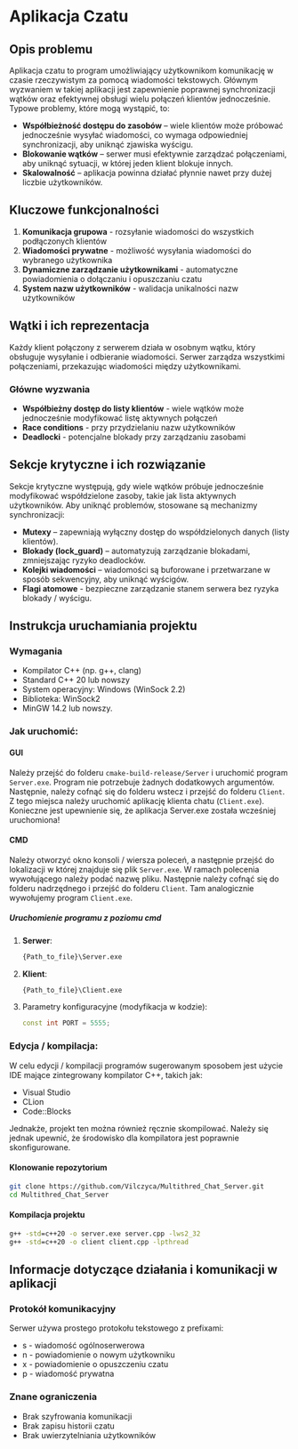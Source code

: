 # Aplikacja Czatu  

## Opis problemu  
Aplikacja czatu to program umożliwiający użytkownikom komunikację w czasie rzeczywistym za pomocą wiadomości tekstowych. Głównym wyzwaniem w takiej aplikacji jest zapewnienie poprawnej synchronizacji wątków oraz efektywnej obsługi wielu połączeń klientów jednocześnie. Typowe problemy, które mogą wystąpić, to:  

- **Współbieżność dostępu do zasobów** – wiele klientów może próbować jednocześnie wysyłać wiadomości, co wymaga odpowiedniej synchronizacji, aby uniknąć zjawiska wyścigu.  
- **Blokowanie wątków** – serwer musi efektywnie zarządzać połączeniami, aby uniknąć sytuacji, w której jeden klient blokuje innych.  
- **Skalowalność** – aplikacja powinna działać płynnie nawet przy dużej liczbie użytkowników.
  
## Kluczowe funkcjonalności
1. **Komunikacja grupowa** - rozsyłanie wiadomości do wszystkich podłączonych klientów
2. **Wiadomości prywatne** - możliwość wysyłania wiadomości do wybranego użytkownika
3. **Dynamiczne zarządzanie użytkownikami** - automatyczne powiadomienia o dołączaniu i opuszczaniu czatu
4. **System nazw użytkowników** - walidacja unikalności nazw użytkowników
   
## Wątki i ich reprezentacja  
Każdy klient połączony z serwerem działa w osobnym wątku, który obsługuje wysyłanie i odbieranie wiadomości. Serwer zarządza wszystkimi połączeniami, przekazując wiadomości między użytkownikami.  

### Główne wyzwania
- **Współbieżny dostęp do listy klientów** - wiele wątków może jednocześnie modyfikować listę aktywnych połączeń
- **Race conditions** - przy przydzielaniu nazw użytkowników
- **Deadlocki** - potencjalne blokady przy zarządzaniu zasobami

## Sekcje krytyczne i ich rozwiązanie  
Sekcje krytyczne występują, gdy wiele wątków próbuje jednocześnie modyfikować współdzielone zasoby, takie jak lista aktywnych użytkowników. Aby uniknąć problemów, stosowane są mechanizmy synchronizacji:  

- **Mutexy** – zapewniają wyłączny dostęp do współdzielonych danych (listy klientów).  
- **Blokady (lock_guard)** – automatyzują zarządzanie blokadami, zmniejszając ryzyko deadlocków.  
- **Kolejki wiadomości** – wiadomości są buforowane i przetwarzane w sposób sekwencyjny, aby uniknąć wyścigów.  
- **Flagi atomowe** - bezpieczne zarządzanie stanem serwera bez ryzyka blokady / wyścigu.

## Instrukcja uruchamiania projektu  

### Wymagania  
- Kompilator C++ (np. g++, clang)  
- Standard C++ 20 lub nowszy  
- System operacyjny: Windows (WinSock 2.2)
- Biblioteka: WinSock2
- MinGW 14.2 lub nowszy.  

### Jak uruchomić:  
#### GUI
Należy przejść do folderu `cmake-build-release/Server` i uruchomić program `Server.exe`. Program nie potrzebuje żadnych dodatkowych argumentów. Następnie, należy cofnąć się do folderu wstecz i przejść do folderu `Client`. 
Z tego miejsca należy uruchomić aplikację klienta chatu (`Client.exe`). 
Konieczne jest upewnienie się, że aplikacja Server.exe została wcześniej uruchomiona!

#### CMD
Należy otworzyć okno konsoli / wiersza poleceń, a następnie przejść do lokalizacji w której znajduje się plik `Server.exe`. W ramach polecenia wywołującego należy podać nazwę pliku. 
Następnie należy cofnąć się do folderu nadrzędnego i przejść do folderu `Client`. Tam analogicznie wywołujemy program `Client.exe`.

##### Uruchomienie programu z poziomu cmd  
1. **Serwer**:  
   ```cmd
   {Path_to_file}\Server.exe  
   ```  

2. **Klient**:  
   ```cmd
   {Path_to_file}\Client.exe  
   ```  

3. Parametry konfiguracyjne (modyfikacja w kodzie):
   ```cpp
   const int PORT = 5555;
   ```

### Edycja / kompilacja: 
W celu edycji / kompilacji programów sugerowanym sposobem jest użycie IDE mające zintegrowany kompilator C++, takich jak:
- Visual Studio
- CLion
- Code::Blocks
  
Jednakże, projekt ten można również ręcznie skompilować. Należy się jednak upewnić, że środowisko dla kompilatora jest poprawnie skonfigurowane.

#### Klonowanie repozytorium  
```bash
git clone https://github.com/Vilczyca/Multithred_Chat_Server.git  
cd Multithred_Chat_Server  
```  

#### Kompilacja projektu  
```cmd
g++ -std=c++20 -o server.exe server.cpp -lws2_32 
g++ -std=c++20 -o client client.cpp -lpthread  
```  


## Informacje dotyczące działania i komunikacji w aplikacji 
### Protokół komunikacyjny
Serwer używa prostego protokołu tekstowego z prefixami:
- s - wiadomość ogólnoserwerowa
- n - powiadomienie o nowym użytkowniku
- x - powiadomienie o opuszczeniu czatu
- p - wiadomość prywatna

### Znane ograniczenia
- Brak szyfrowania komunikacji
- Brak zapisu historii czatu
- Brak uwierzytelniania użytkowników
